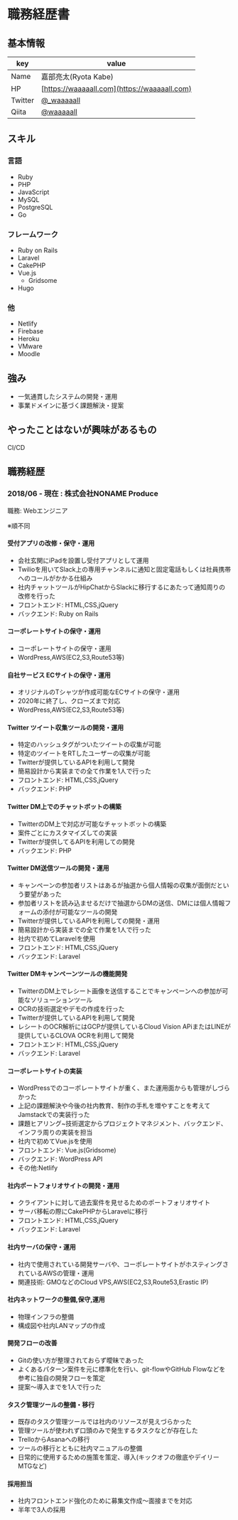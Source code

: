 # 職務経歴書

## 基本情報

|key|value|
|---|-----|
|Name|嘉部亮太(Ryota Kabe)|
|HP|[https://waaaaall.com](https://waaaaall.com)|
|Twitter|[@_waaaaall](https://twitter.com/_waaaaall)|
|Qiita|[@waaaaall](https://qiita.com/waaaaall)|


## スキル
### 言語
- Ruby
- PHP
- JavaScript
- MySQL
- PostgreSQL
- Go

### フレームワーク

- Ruby on Rails
- Laravel
- CakePHP
- Vue.js
  - Gridsome
- Hugo

### 他
- Netlify
- Firebase
- Heroku
- VMware
- Moodle

## 強み
- 一気通貫したシステムの開発・運用
- 事業ドメインに基づく課題解決・提案

## やったことはないが興味があるもの
CI/CD

## 職務経歴

### 2018/06 - 現在 : 株式会社NONAME Produce

職務: Webエンジニア

※順不同
#### 受付アプリの改修・保守・運用
- 会社玄関にiPadを設置し受付アプリとして運用
- Twilioを用いてSlack上の専用チャンネルに通知と固定電話もしくは社員携帯へのコールがかかる仕組み
- 社内チャットツールがHipChatからSlackに移行するにあたって通知周りの改修を行った
- フロントエンド: HTML,CSS,jQuery
- バックエンド: Ruby on Rails

#### コーポレートサイトの保守・運用
- コーポレートサイトの保守・運用
- WordPress,AWS(EC2,S3,Route53等)

#### 自社サービス ECサイトの保守・運用
- オリジナルのTシャツが作成可能なECサイトの保守・運用
- 2020年に終了し、クローズまで対応
- WordPress,AWS(EC2,S3,Route53等)

#### Twitter ツイート収集ツールの開発・運用
- 特定のハッシュタグがついたツイートの収集が可能
- 特定のツイートをRTしたユーザーの収集が可能
- Twitterが提供しているAPIを利用して開発
- 簡易設計から実装までの全て作業を1人で行った
- フロントエンド: HTML,CSS,jQuery
- バックエンド: PHP

#### Twitter DM上でのチャットボットの構築
- TwitterのDM上で対応が可能なチャットボットの構築
- 案件ごとにカスタマイズしての実装
- Twitterが提供してるAPIを利用しての開発
- バックエンド: PHP

#### Twitter DM送信ツールの開発・運用
- キャンペーンの参加者リストはあるが抽選から個人情報の収集が面倒だという要望があった
- 参加者リストを読み込ませるだけで抽選からDMの送信、DMには個人情報フォームの添付が可能なツールの開発
- Twitterが提供しているAPIを利用しての開発・運用
- 簡易設計から実装までの全て作業を1人で行った
- 社内で初めてLaravelを使用
- フロントエンド: HTML,CSS,jQuery
- バックエンド: Laravel

#### Twitter DMキャンペーンツールの機能開発
- TwitterのDM上でレシート画像を送信することでキャンペーンへの参加が可能なソリューションツール
- OCRの技術選定やデモの作成を行った
- Twitterが提供しているAPIを利用して開発
- レシートのOCR解析にはGCPが提供しているCloud Vision APiまたはLINEが提供しているCLOVA OCRを利用して開発
- フロントエンド: HTML,CSS,jQuery
- バックエンド: Laravel

#### コーポレートサイトの実装
- WordPressでのコーポレートサイトが重く、また運用面からも管理がしづらかった
- 上記の課題解決や今後の社内教育、制作の手札を増やすことを考えてJamstackでの実装行った
- 課題ヒアリング~技術選定からプロジェクトマネジメント、バックエンド、インフラ周りの実装を担当
- 社内で初めてVue.jsを使用
- フロントエンド: Vue.js(Gridsome)
- バックエンド: WordPress API
- その他:Netlify

#### 社内ポートフォリオサイトの開発・運用
- クライアントに対して過去案件を見せるためのポートフォリオサイト
- サーバ移転の際にCakePHPからLaravelに移行
- フロントエンド: HTML,CSS,jQuery
- バックエンド: Laravel

#### 社内サーバの保守・運用
- 社内で使用されている開発サーバや、コーポレートサイトがホスティングされているAWSの管理・運用
- 関連技術: GMOなどのCloud VPS,AWS(EC2,S3,Route53,Erastic IP)

#### 社内ネットワークの整備,保守,運用
- 物理インフラの整備
- 構成図や社内LANマップの作成

#### 開発フローの改善
- Gitの使い方が整理されておらず曖昧であった
- よくあるパターン案件を元に標準化を行い、git-flowやGitHub Flowなどを参考に独自の開発フローを策定
- 提案～導入までを1人で行った

#### タスク管理ツールの整備・移行
- 既存のタスク管理ツールでは社内のリソースが見えづらかった
- 管理ツールが使われず口頭のみで発生するタスクなどが存在した
- TrelloからAsanaへの移行
- ツールの移行とともに社内マニュアルの整備
- 日常的に使用するための施策を策定、導入(キックオフの徹底やデイリーMTGなど)

#### 採用担当
- 社内フロントエンド強化のために募集文作成～面接までを対応
- 半年で3人の採用
